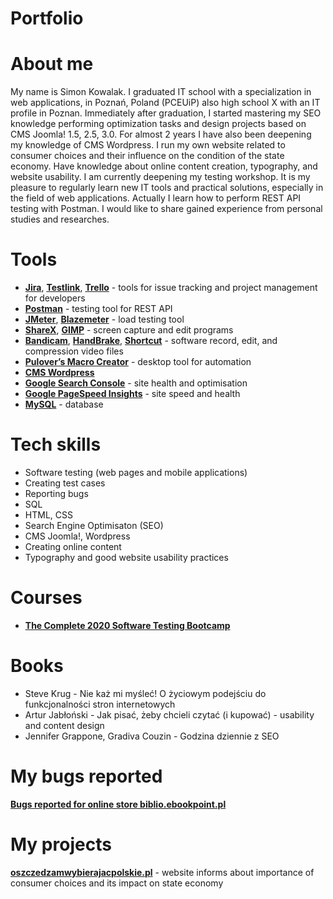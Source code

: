 # Portfolio

# About me

My name is Simon Kowalak. I graduated IT school with a specialization in web applications, in Poznań, Poland (PCEUiP) also high school X with an IT profile in Poznan. Immediately after graduation, I started mastering my SEO knowledge performing optimization tasks and design projects based on CMS Joomla! 1.5, 2.5, 3.0. For almost 2 years I have also been deepening my knowledge of CMS Wordpress. I run my own website related to consumer choices and their influence on the condition of the state economy. Have knowledge about online content creation, typography, and website usability. I am currently deepening my testing workshop. It is my pleasure to regularly learn new IT tools and practical solutions, especially in the field of web applications. Actually I learn how to perform REST API testing with Postman. I would like to share gained experience from personal studies and researches.

# Tools

* **[Jira](https://www.atlassian.com/software/jira)**, **[Testlink](https://testlink.org/)**, **[Trello](https://trello.com/)** - tools for issue tracking and project management for developers<br>
* **[Postman](https://www.postman.com/)** - testing tool for REST API<br>
* **[JMeter](https://jmeter.apache.org/download_jmeter.cgi)**, **[Blazemeter](https://www.blazemeter.com/)** - load testing tool<br>
* **[ShareX](https://getsharex.com/)**, **[GIMP](https://www.gimp.org/)** - screen capture and edit programs<br> 
* **[Bandicam](https://www.bandicam.com/pl/)**, **[HandBrake](https://handbrake.fr/)**, **[Shortcut](https://shotcut.org/)** - software record, edit, and compression video files   
* **[Pulover’s Macro Creator](https://www.macrocreator.com)** - desktop tool for automation<br>
* **[CMS Wordpress](https://wordpress.org/)**
* **[Google Search Console](https://search.google.com/search-console/about)** - site health and optimisation
* **[Google PageSpeed Insights](https://developers.google.com/speed/pagespeed/insights)** - site speed and health
* **[MySQL](https://www.mysql.com/)** - database

# Tech skills

* Software testing (web pages and mobile applications)
* Creating test cases
* Reporting bugs
* SQL
* HTML, CSS 
* Search Engine Optimisaton (SEO)
* CMS Joomla!, Wordpress
* Creating online content
* Typography and good website usability practices

# Courses

* **[The Complete 2020 Software Testing Bootcamp](https://www.udemy.com/course/testerbootcamp)** 

# Books

* Steve Krug - Nie każ mi myśleć! O życiowym podejściu do funkcjonalności stron internetowych
* Artur Jabłoński - Jak pisać, żeby chcieli czytać (i kupować) - usability and content design 
* Jennifer Grappone, Gradiva Couzin - Godzina dziennie z SEO

# My bugs reported

**[Bugs reported for online store biblio.ebookpoint.pl](https://drive.google.com/file/d/1dtrYXqXqvtWZMDwdOBo6YrPue5pi8dIs/view?usp=sharing)**


# My projects

**[oszczedzamwybierajacpolskie.pl](https://oszczedzamwybierajacpolskie.pl/)** - website informs about importance of consumer choices and its impact on state economy


